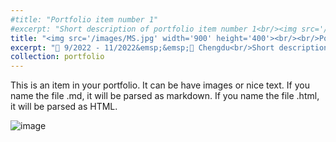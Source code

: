 ```yaml
---
#title: "Portfolio item number 1"
#excerpt: "Short description of portfolio item number 1<br/><img src='/images/500x300.png'>"
title: "<img src='/images/MS.jpg' width='900' height='400'><br/><br/>Portfolio item number 1"
excerpt: "📅 9/2022 - 11/2022&emsp;&emsp;📍 Chengdu<br/>Short description of portfolio item number 1 - test"
collection: portfolio
---
```


This is an item in your portfolio. It can be have images or nice text. If you name the file .md, it will be parsed as markdown. If you name the file .html, it will be parsed as HTML. 

![image](/images/3953273590_704e3899d5_m.jpg)

 